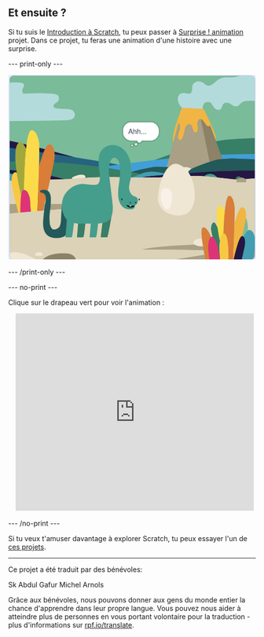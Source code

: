 ## Et ensuite ?

Si tu suis le [Introduction à Scratch](https://projects.raspberrypi.org/fr-FR/pathways/scratch-intro), tu peux passer à [Surprise ! animation](https://projects.raspberrypi.org/fr-FR/projects/surprise-animation) projet. Dans ce projet, tu feras une animation d'une histoire avec une surprise.

--- print-only ---

![Une surprise! projet d'animation.](images/surprise-story.png)

--- /print-only ---

--- no-print ---

Clique sur le drapeau vert pour voir l'animation :

<div class="scratch-preview" style="margin-left: 15px;">
  <iframe allowtransparency="true" width="485" height="402" src="https://scratch.mit.edu/projects/embed/495932563/?autostart=false" frameborder="0"></iframe>
</div>

--- /no-print ---

Si tu veux t'amuser davantage à explorer Scratch, tu peux essayer l'un de [ces projets](https://projects.raspberrypi.org/fr-FR/projects?software%5B%5D=scratch&curriculum%5B%5D=%201).

***
Ce projet a été traduit par des bénévoles:

Sk Abdul Gafur
Michel Arnols

Grâce aux bénévoles, nous pouvons donner aux gens du monde entier la chance d'apprendre dans leur propre langue. Vous pouvez nous aider à atteindre plus de personnes en vous portant volontaire pour la traduction - plus d'informations sur [rpf.io/translate](https://rpf.io/translate).
